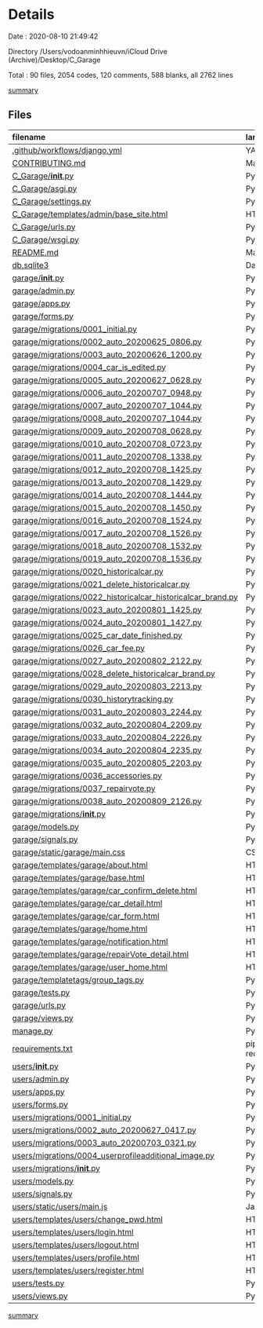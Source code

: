 # Details

Date : 2020-08-10 21:49:42

Directory /Users/vodoanminhhieuvn/iCloud Drive (Archive)/Desktop/C_Garage

Total : 90 files,  2054 codes, 120 comments, 588 blanks, all 2762 lines

[summary](results.md)

## Files
| filename | language | code | comment | blank | total |
| :--- | :--- | ---: | ---: | ---: | ---: |
| [.github/workflows/django.yml](/.github/workflows/django.yml) | YAML | 26 | 0 | 5 | 31 |
| [CONTRIBUTING.md](/CONTRIBUTING.md) | Markdown | 19 | 0 | 14 | 33 |
| [C_Garage/__init__.py](/C_Garage/__init__.py) | Python | 0 | 0 | 1 | 1 |
| [C_Garage/asgi.py](/C_Garage/asgi.py) | Python | 4 | 8 | 5 | 17 |
| [C_Garage/settings.py](/C_Garage/settings.py) | Python | 83 | 25 | 36 | 144 |
| [C_Garage/templates/admin/base_site.html](/C_Garage/templates/admin/base_site.html) | HTML | 6 | 0 | 3 | 9 |
| [C_Garage/urls.py](/C_Garage/urls.py) | Python | 14 | 0 | 5 | 19 |
| [C_Garage/wsgi.py](/C_Garage/wsgi.py) | Python | 4 | 8 | 5 | 17 |
| [README.md](/README.md) | Markdown | 23 | 0 | 8 | 31 |
| [db.sqlite3](/db.sqlite3) | Database | 320 | 0 | 4 | 324 |
| [garage/__init__.py](/garage/__init__.py) | Python | 0 | 0 | 1 | 1 |
| [garage/admin.py](/garage/admin.py) | Python | 7 | 2 | 3 | 12 |
| [garage/apps.py](/garage/apps.py) | Python | 5 | 0 | 5 | 10 |
| [garage/forms.py](/garage/forms.py) | Python | 7 | 0 | 2 | 9 |
| [garage/migrations/0001_initial.py](/garage/migrations/0001_initial.py) | Python | 32 | 1 | 7 | 40 |
| [garage/migrations/0002_auto_20200625_0806.py](/garage/migrations/0002_auto_20200625_0806.py) | Python | 12 | 1 | 6 | 19 |
| [garage/migrations/0003_auto_20200626_1200.py](/garage/migrations/0003_auto_20200626_1200.py) | Python | 12 | 1 | 6 | 19 |
| [garage/migrations/0004_car_is_edited.py](/garage/migrations/0004_car_is_edited.py) | Python | 13 | 1 | 6 | 20 |
| [garage/migrations/0005_auto_20200627_0628.py](/garage/migrations/0005_auto_20200627_0628.py) | Python | 13 | 1 | 6 | 20 |
| [garage/migrations/0006_auto_20200707_0948.py](/garage/migrations/0006_auto_20200707_0948.py) | Python | 12 | 1 | 6 | 19 |
| [garage/migrations/0007_auto_20200707_1044.py](/garage/migrations/0007_auto_20200707_1044.py) | Python | 12 | 1 | 6 | 19 |
| [garage/migrations/0008_auto_20200707_1044.py](/garage/migrations/0008_auto_20200707_1044.py) | Python | 12 | 1 | 6 | 19 |
| [garage/migrations/0009_auto_20200708_0628.py](/garage/migrations/0009_auto_20200708_0628.py) | Python | 13 | 1 | 6 | 20 |
| [garage/migrations/0010_auto_20200708_0723.py](/garage/migrations/0010_auto_20200708_0723.py) | Python | 12 | 1 | 6 | 19 |
| [garage/migrations/0011_auto_20200708_1338.py](/garage/migrations/0011_auto_20200708_1338.py) | Python | 12 | 1 | 6 | 19 |
| [garage/migrations/0012_auto_20200708_1425.py](/garage/migrations/0012_auto_20200708_1425.py) | Python | 12 | 1 | 6 | 19 |
| [garage/migrations/0013_auto_20200708_1429.py](/garage/migrations/0013_auto_20200708_1429.py) | Python | 12 | 1 | 6 | 19 |
| [garage/migrations/0014_auto_20200708_1444.py](/garage/migrations/0014_auto_20200708_1444.py) | Python | 12 | 1 | 6 | 19 |
| [garage/migrations/0015_auto_20200708_1450.py](/garage/migrations/0015_auto_20200708_1450.py) | Python | 12 | 1 | 6 | 19 |
| [garage/migrations/0016_auto_20200708_1524.py](/garage/migrations/0016_auto_20200708_1524.py) | Python | 12 | 1 | 6 | 19 |
| [garage/migrations/0017_auto_20200708_1526.py](/garage/migrations/0017_auto_20200708_1526.py) | Python | 12 | 1 | 6 | 19 |
| [garage/migrations/0018_auto_20200708_1532.py](/garage/migrations/0018_auto_20200708_1532.py) | Python | 12 | 1 | 6 | 19 |
| [garage/migrations/0019_auto_20200708_1536.py](/garage/migrations/0019_auto_20200708_1536.py) | Python | 12 | 1 | 6 | 19 |
| [garage/migrations/0020_historicalcar.py](/garage/migrations/0020_historicalcar.py) | Python | 39 | 1 | 6 | 46 |
| [garage/migrations/0021_delete_historicalcar.py](/garage/migrations/0021_delete_historicalcar.py) | Python | 10 | 1 | 6 | 17 |
| [garage/migrations/0022_historicalcar_historicalcar_brand.py](/garage/migrations/0022_historicalcar_historicalcar_brand.py) | Python | 57 | 1 | 6 | 64 |
| [garage/migrations/0023_auto_20200801_1425.py](/garage/migrations/0023_auto_20200801_1425.py) | Python | 15 | 1 | 6 | 22 |
| [garage/migrations/0024_auto_20200801_1427.py](/garage/migrations/0024_auto_20200801_1427.py) | Python | 17 | 1 | 6 | 24 |
| [garage/migrations/0025_car_date_finished.py](/garage/migrations/0025_car_date_finished.py) | Python | 12 | 1 | 6 | 19 |
| [garage/migrations/0026_car_fee.py](/garage/migrations/0026_car_fee.py) | Python | 12 | 1 | 6 | 19 |
| [garage/migrations/0027_auto_20200802_2122.py](/garage/migrations/0027_auto_20200802_2122.py) | Python | 12 | 1 | 6 | 19 |
| [garage/migrations/0028_delete_historicalcar_brand.py](/garage/migrations/0028_delete_historicalcar_brand.py) | Python | 10 | 1 | 6 | 17 |
| [garage/migrations/0029_auto_20200803_2213.py](/garage/migrations/0029_auto_20200803_2213.py) | Python | 12 | 1 | 6 | 19 |
| [garage/migrations/0030_historytracking.py](/garage/migrations/0030_historytracking.py) | Python | 19 | 1 | 6 | 26 |
| [garage/migrations/0031_auto_20200803_2244.py](/garage/migrations/0031_auto_20200803_2244.py) | Python | 23 | 1 | 6 | 30 |
| [garage/migrations/0032_auto_20200804_2209.py](/garage/migrations/0032_auto_20200804_2209.py) | Python | 13 | 1 | 6 | 20 |
| [garage/migrations/0033_auto_20200804_2226.py](/garage/migrations/0033_auto_20200804_2226.py) | Python | 12 | 1 | 6 | 19 |
| [garage/migrations/0034_auto_20200804_2235.py](/garage/migrations/0034_auto_20200804_2235.py) | Python | 13 | 1 | 6 | 20 |
| [garage/migrations/0035_auto_20200805_2203.py](/garage/migrations/0035_auto_20200805_2203.py) | Python | 16 | 1 | 6 | 23 |
| [garage/migrations/0036_accessories.py](/garage/migrations/0036_accessories.py) | Python | 15 | 1 | 6 | 22 |
| [garage/migrations/0037_repairvote.py](/garage/migrations/0037_repairvote.py) | Python | 15 | 1 | 6 | 22 |
| [garage/migrations/0038_auto_20200809_2126.py](/garage/migrations/0038_auto_20200809_2126.py) | Python | 12 | 1 | 6 | 19 |
| [garage/migrations/__init__.py](/garage/migrations/__init__.py) | Python | 0 | 0 | 1 | 1 |
| [garage/models.py](/garage/models.py) | Python | 58 | 1 | 18 | 77 |
| [garage/signals.py](/garage/signals.py) | Python | 14 | 0 | 7 | 21 |
| [garage/static/garage/main.css](/garage/static/garage/main.css) | CSS | 87 | 0 | 23 | 110 |
| [garage/templates/garage/about.html](/garage/templates/garage/about.html) | HTML | 4 | 0 | 0 | 4 |
| [garage/templates/garage/base.html](/garage/templates/garage/base.html) | HTML | 72 | 1 | 9 | 82 |
| [garage/templates/garage/car_confirm_delete.html](/garage/templates/garage/car_confirm_delete.html) | HTML | 19 | 0 | 1 | 20 |
| [garage/templates/garage/car_detail.html](/garage/templates/garage/car_detail.html) | HTML | 39 | 0 | 14 | 53 |
| [garage/templates/garage/car_form.html](/garage/templates/garage/car_form.html) | HTML | 18 | 0 | 1 | 19 |
| [garage/templates/garage/home.html](/garage/templates/garage/home.html) | HTML | 55 | 0 | 17 | 72 |
| [garage/templates/garage/notification.html](/garage/templates/garage/notification.html) | HTML | 44 | 0 | 12 | 56 |
| [garage/templates/garage/repairVote_detail.html](/garage/templates/garage/repairVote_detail.html) | HTML | 46 | 0 | 16 | 62 |
| [garage/templates/garage/user_home.html](/garage/templates/garage/user_home.html) | HTML | 46 | 0 | 13 | 59 |
| [garage/templatetags/group_tags.py](/garage/templatetags/group_tags.py) | Python | 11 | 0 | 2 | 13 |
| [garage/tests.py](/garage/tests.py) | Python | 1 | 1 | 2 | 4 |
| [garage/urls.py](/garage/urls.py) | Python | 14 | 0 | 2 | 16 |
| [garage/views.py](/garage/views.py) | Python | 76 | 4 | 20 | 100 |
| [manage.py](/manage.py) | Python | 15 | 2 | 5 | 22 |
| [requirements.txt](/requirements.txt) | pip requirements | 16 | 0 | 1 | 17 |
| [users/__init__.py](/users/__init__.py) | Python | 0 | 0 | 1 | 1 |
| [users/admin.py](/users/admin.py) | Python | 4 | 1 | 4 | 9 |
| [users/apps.py](/users/apps.py) | Python | 5 | 1 | 5 | 11 |
| [users/forms.py](/users/forms.py) | Python | 20 | 1 | 6 | 27 |
| [users/migrations/0001_initial.py](/users/migrations/0001_initial.py) | Python | 18 | 1 | 7 | 26 |
| [users/migrations/0002_auto_20200627_0417.py](/users/migrations/0002_auto_20200627_0417.py) | Python | 13 | 1 | 6 | 20 |
| [users/migrations/0003_auto_20200703_0321.py](/users/migrations/0003_auto_20200703_0321.py) | Python | 18 | 1 | 6 | 25 |
| [users/migrations/0004_userprofileadditional_image.py](/users/migrations/0004_userprofileadditional_image.py) | Python | 12 | 1 | 6 | 19 |
| [users/migrations/__init__.py](/users/migrations/__init__.py) | Python | 0 | 0 | 1 | 1 |
| [users/models.py](/users/models.py) | Python | 22 | 2 | 9 | 33 |
| [users/signals.py](/users/signals.py) | Python | 11 | 1 | 9 | 21 |
| [users/static/users/main.js](/users/static/users/main.js) | JavaScript | 0 | 0 | 1 | 1 |
| [users/templates/users/change_pwd.html](/users/templates/users/change_pwd.html) | HTML | 22 | 4 | 2 | 28 |
| [users/templates/users/login.html](/users/templates/users/login.html) | HTML | 78 | 0 | 17 | 95 |
| [users/templates/users/logout.html](/users/templates/users/logout.html) | HTML | 12 | 0 | 1 | 13 |
| [users/templates/users/profile.html](/users/templates/users/profile.html) | HTML | 22 | 4 | 2 | 28 |
| [users/templates/users/register.html](/users/templates/users/register.html) | HTML | 18 | 0 | 1 | 19 |
| [users/tests.py](/users/tests.py) | Python | 1 | 1 | 2 | 4 |
| [users/views.py](/users/views.py) | Python | 40 | 11 | 12 | 63 |

[summary](results.md)